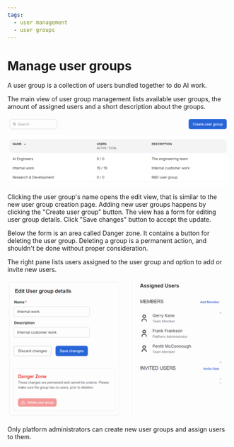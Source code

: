 ```yaml
---
tags:
  - user management
  - user groups
---
```


# Manage user groups

A user group is a collection of users bundled together to do AI work.

The main view of user group management lists available user groups, the amount of assigned users and a short description about the groups.

![The user groups list displays the amount of users and a short description of the group.](../../media/users/user-management-03.png)

Clicking the user group's name opens the edit view, that is similar to the new user group creation page. Adding new user groups happens by clicking the "Create user group" button. The view has a form for editing user group details. Click "Save changes" button to accept the update.

Below the form is an area called Danger zone. It contains a button for deleting the user group. Deleting a group is a permanent action, and shouldn't be done without proper consideration.

The right pane lists users assigned to the user group and option to add or invite new users.

![The user group editing and creation happens in a similar page.](../../media/users/user-management-04.png)

Only platform administrators can create new user groups and assign users to them.
